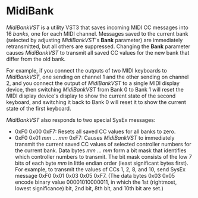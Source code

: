 # MidiBank

*MidiBankVST* is a utility VST3 that saves incoming MIDI CC messages into 16 *banks*, one for each MIDI channel.  Messages saved to the current bank (selected by adjusting *MidiBankVST*'s **Bank** parameter) are immediately retransmitted, but all others are suppressed.  Changing the **Bank** parameter causes *MidiBankVST* to transmit all saved CC values for the new bank that differ from the old bank.

For example, if you connect the outputs of two MIDI keyboards to *MidiBankVST*, one sending on channel 1 and the other sending on channel 2, and you connect the output of *MidiBankVST* to a single MIDI display device, then switching *MidiBankVST* from Bank 0 to Bank 1 will reset the MIDI display device's display to show the current state of the second keyboard, and switching it back to Bank 0 will reset it to show the current state of the first keyboard.

*MidiBankVST* also responds to two special SysEx messages:

- 0xF0 0x00 0xF7: Resets all saved CC values for all banks to zero.
- 0xF0 0x01 *mm* ... *mm* 0xF7: Causes *MidiBankVST* to immediately transmit the current saved CC values of selected controller numbers for the current bank.  Data bytes *mm* ... *mm* form a bit mask that identifies which controller numbers to transmit.  The bit mask consists of the low 7 bits of each byte *mm* in little endian order (least significant bytes first).  For example, to transmit the values of CCs 1, 2, 8, and 10, send SysEx message 0xF0 0x01 0x03 0x05 0xF7.  (The data bytes 0x03 0x05 encode binary value 00001010000011, in which the 1st (rightmost, lowest significance) bit, 2nd bit, 8th bit, and 10th bit are set.)
